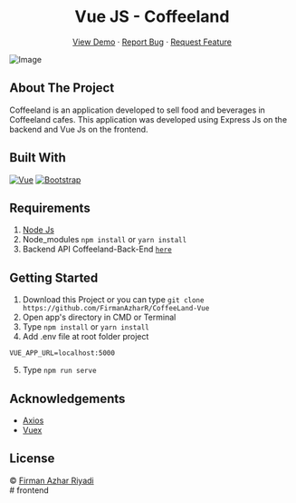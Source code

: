<h1 align='center'>Vue JS - Coffeeland</h1>
  <p align="center">
    <a href="https://coffeeland-shop.netlify.app/">View Demo</a>
    ·
    <a href="https://github.com/FirmanAzharR/coffeeLand-Backend/issues">Report Bug</a>
    ·
    <a href="https://github.com/FirmanAzharR/CoffeeLand-Vue/pulls">Request Feature</a>
  </p>

![Image](cover.jpg)

## About The Project

Coffeeland is an application developed to sell food and beverages in Coffeeland cafes. This application was developed using Express Js on the backend and Vue Js on the frontend.

## Built With

[![Vue](https://img.shields.io/badge/Vue-v2.6.11-green)](https://github.com/vuejs/vue)
[![Bootstrap](https://img.shields.io/badge/Bootstrap-v4.5.x-blue)](https://github.com/bootstrap-vue/bootstrap-vue)

## Requirements

1. <a href="https://nodejs.org/en/download/">Node Js</a>
2. Node_modules `npm install` or `yarn install`
3. Backend API Coffeeland-Back-End [`here`](https://github.com/FirmanAzharR/coffeeLand-Backend)

## Getting Started

1. Download this Project or you can type `git clone https://github.com/FirmanAzharR/CoffeeLand-Vue`
2. Open app's directory in CMD or Terminal
3. Type `npm install` or `yarn install`
4. Add .env file at root folder project

```
VUE_APP_URL=localhost:5000
```

5. Type `npm run serve`

## Acknowledgements

- [Axios](https://www.npmjs.com/package/axios)
- [Vuex](https://vuex.vuejs.org/)

## License

© [Firman Azhar Riyadi](https://github.com/FirmanAzharR)<br>
#   f r o n t e n d  
 